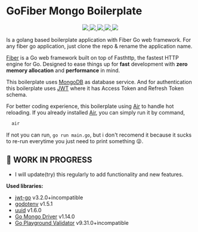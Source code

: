 # GoFiber Mongo Boilerplate

<p align="center">
  <a href="https://golang.org/doc/go1.16">
    <img src="https://img.shields.io/badge/Go-1.16+-00ADD8?style=flat&logo=go">
  </a>
  <a href="https://github.com/gofiber/fiber/releases">
    <img src="https://img.shields.io/github/v/release/gofiber/fiber?color=00ADD8&label=%F0%9F%9A%80%20">
  </a>
  <a href="https://jwt.io/">
    <img src="https://img.shields.io/badge/JWT-black?style=flat&logo=JSON%20web%20tokens">
  </a>
  <a href="https://www.mongodb.com">
    <img src="https://img.shields.io/badge/MongoDB-%234ea94b.svg?style=flat&logo=mongodb&logoColor=white">
  </a>
  <a href="https://opensource.org/licenses/MIT">
    <img src="https://img.shields.io/badge/License-MIT-green.svg?style=flat">
  </a>
</p>

Is a golang based boilerplate application with Fiber Go web framework.
For any fiber go application, just clone the repo & rename the application name.

[Fiber](https://gofiber.io/) is a Go web framework built on top of Fasthttp, the fastest HTTP engine for Go. Designed to ease things up for **fast** development with **zero memory allocation** and **performance** in mind. 

This boilerplate uses [MongoDB](https://www.mongodb.com/) as database service. And for authentication this boilerplate uses [JWT](https://jwt.io/) where it has Access Token and Refresh Token schema.

For better coding experience, this boilerplate using [Air](https://github.com/cosmtrek/air) to handle hot reloading. If you already installed [Air](https://github.com/cosmtrek/air), you can simply run it by command,
```bash
  air
```
If not you can run, ```go run main.go```, but i don't recomend it because it sucks to re-run everytime you just need to print something 😜.

## 🚧 WORK IN PROGRESS

- I will update(try) this regularly to add functionality and new features.

**Used libraries:**

- [jwt-go](https://github.com/dgrijalva/jwt-go) v3.2.0+incompatible
- [godotenv](https://github.com/joho/godotenv) v1.5.1
- [uuid](https://github.com/google/uuid) v1.6.0
- [Go Mongo Driver](https://go.mongodb.org/mongo-driver) v1.14.0
- [Go Playground Validator](https://github.com/go-playground/validator) v9.31.0+incompatible

